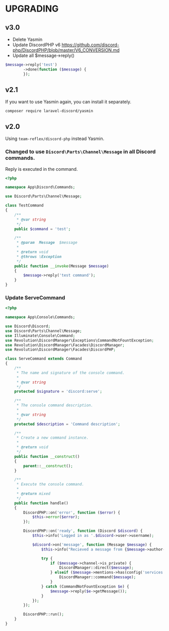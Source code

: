 # UPGRADING

## v3.0
- Delete Yasmin
- Update DiscordPHP v6 https://github.com/discord-php/DiscordPHP/blob/master/V6_CONVERSION.md
- Update all $message->reply()

```php
$message->reply('test')
        ->done(function ($message) {
        });
```


## v2.1
If you want to use Yasmin again, you can install it separately.

```
composer require laravel-discord/yasmin
```

## v2.0
Using `team-reflex/discord-php` instead Yasmin.

### Changed to use `Discord\Parts\Channel\Message` in all Discord commands.
Reply is executed in the command.

```php
<?php

namespace App\Discord\Commands;

use Discord\Parts\Channel\Message;

class TestCommand
{
    /**
     * @var string
     */
    public $command = 'test';

    /**
     * @param  Message  $message
     *
     * @return void
     * @throws \Exception
     */
    public function __invoke(Message $message)
    {
        $message->reply('test command');
    }
}
```

### Update ServeCommand

```php
<?php

namespace App\Console\Commands;

use Discord\Discord;
use Discord\Parts\Channel\Message;
use Illuminate\Console\Command;
use Revolution\DiscordManager\Exceptions\CommandNotFountException;
use Revolution\DiscordManager\Facades\DiscordManager;
use Revolution\DiscordManager\Facades\DiscordPHP;

class ServeCommand extends Command
{
    /**
     * The name and signature of the console command.
     *
     * @var string
     */
    protected $signature = 'discord:serve';

    /**
     * The console command description.
     *
     * @var string
     */
    protected $description = 'Command description';

    /**
     * Create a new command instance.
     *
     * @return void
     */
    public function __construct()
    {
        parent::__construct();
    }

    /**
     * Execute the console command.
     *
     * @return mixed
     */
    public function handle()
    {
        DiscordPHP::on('error', function ($error) {
            $this->error($error);
        });

        DiscordPHP::on('ready', function (Discord $discord) {
            $this->info('Logged in as '.$discord->user->username);

            $discord->on('message', function (Message $message) {
                $this->info("Recieved a message from {$message->author->username}: {$message->content}");

                try {
                    if ($message->channel->is_private) {
                        DiscordManager::direct($message);
                    } elseif ($message->mentions->has(config('services.discord.bot'))) {
                        DiscordManager::command($message);
                    }
                } catch (CommandNotFountException $e) {
                    $message->reply($e->getMessage());
                }
            });
        });

        DiscordPHP::run();
    }
}
```
